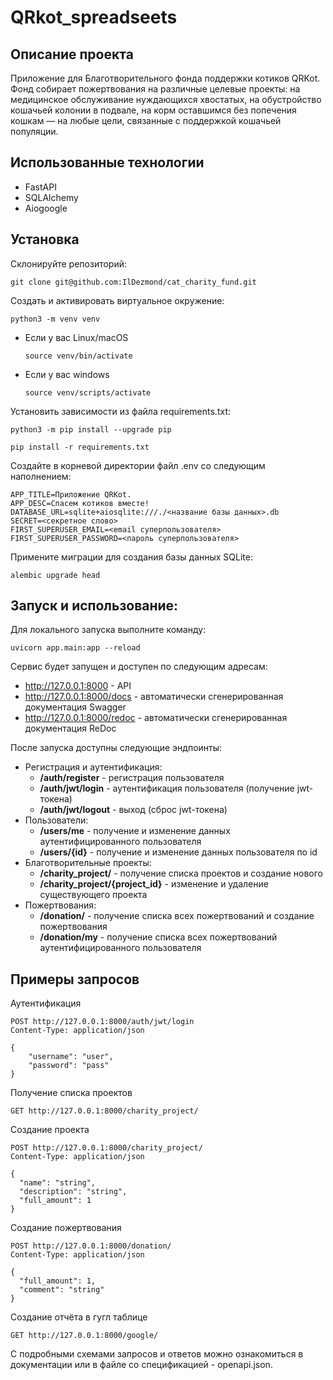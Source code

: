 # QRkot_spreadseets

## Описание проекта

Приложение для Благотворительного фонда поддержки котиков QRKot. 
Фонд собирает пожертвования на различные целевые проекты: на медицинское 
обслуживание нуждающихся хвостатых, на обустройство кошачьей колонии в 
подвале, на корм оставшимся без попечения кошкам — на любые цели, связанные с 
поддержкой кошачьей популяции.

## Использованные технологии
- FastAPI
- SQLAlchemy
- Aiogoogle

## Установка
Склонируйте репозиторий:
```
git clone git@github.com:IlDezmond/cat_charity_fund.git
```
Cоздать и активировать виртуальное окружение:

```
python3 -m venv venv
```

* Если у вас Linux/macOS

    ```
    source venv/bin/activate
    ```

* Если у вас windows

    ```
    source venv/scripts/activate
    ```

Установить зависимости из файла requirements.txt:

```
python3 -m pip install --upgrade pip
```

```
pip install -r requirements.txt
```
Создайте в корневой директории файл .env со следующим наполнением:
```
APP_TITLE=Приложение QRKot.
APP_DESC=Спасем котиков вместе!
DATABASE_URL=sqlite+aiosqlite:///./<название базы данных>.db
SECRET=<секретное слово>
FIRST_SUPERUSER_EMAIL=<email суперпользователя>
FIRST_SUPERUSER_PASSWORD=<пароль суперпользователя>
```
Примените миграции для создания базы данных SQLite:
```
alembic upgrade head
```

## Запуск и использование:
Для локального запуска выполните команду:
```
uvicorn app.main:app --reload
```
Сервис будет запущен и доступен по следующим адресам:
- http://127.0.0.1:8000 - API
- http://127.0.0.1:8000/docs - автоматически сгенерированная документация Swagger
- http://127.0.0.1:8000/redoc - автоматически сгенерированная документация ReDoc

После запуска доступны следующие эндпоинты:
- Регистрация и аутентификация:
    - **/auth/register** - регистрация пользователя
    - **/auth/jwt/login** - аутентификация пользователя (получение jwt-токена)
    - **/auth/jwt/logout** - выход (сброс jwt-токена)
- Пользователи:
    - **/users/me** - получение и изменение данных аутентифицированного пользователя
    - **/users/{id}** - получение и изменение данных пользователя по id
- Благотворительные проекты:
    - **/charity_project/** - получение списка проектов и создание нового
    - **/charity_project/{project_id}** - изменение и удаление существующего проекта
- Пожертвования:
    - **/donation/** - получение списка всех пожертвований и создание пожертвования
    - **/donation/my** - получение списка всех пожертвований аутентифицированного пользователя

## Примеры запросов
Аутентификация
```
POST http://127.0.0.1:8000/auth/jwt/login
Content-Type: application/json

{
    "username": "user",
    "password": "pass"
}
```
Получение списка проектов
```
GET http://127.0.0.1:8000/charity_project/
```
Создание проекта
```
POST http://127.0.0.1:8000/charity_project/
Content-Type: application/json

{
  "name": "string",
  "description": "string",
  "full_amount": 1
}
```
Создание пожертвования
```
POST http://127.0.0.1:8000/donation/
Content-Type: application/json

{
  "full_amount": 1,
  "comment": "string"
}
```

Создание отчёта в гугл таблице
```
GET http://127.0.0.1:8000/google/
```

С подробными схемами запросов и ответов можно ознакомиться в документации или в файле со спецификацией - openapi.json.
